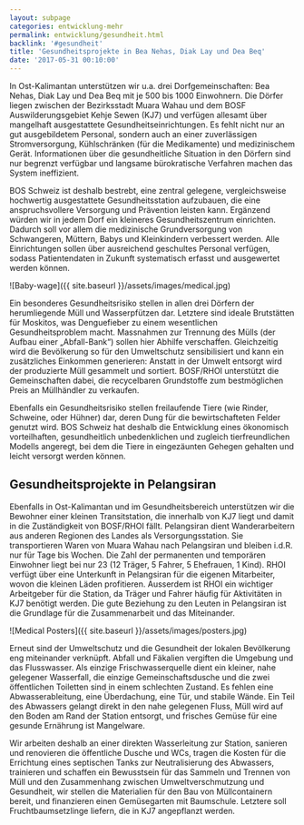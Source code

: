 ```yaml
---
layout: subpage
categories: entwicklung-mehr
permalink: entwicklung/gesundheit.html
backlink: '#gesundheit'
title: 'Gesundheitsprojekte in Bea Nehas, Diak Lay und Dea Beq'
date: '2017-05-31 00:10:00'
---
```

In Ost-Kalimantan unterstützen wir u.a. drei Dorfgemeinschaften: Bea Nehas, Diak Lay und Dea Beq mit je 500 bis 1000 Einwohnern. Die Dörfer liegen zwischen der Bezirksstadt Muara Wahau und dem BOSF Auswilderungsgebiet Kehje Sewen (KJ7) und verfügen allesamt über mangelhaft ausgestattete Gesundheitseinrichtungen. Es fehlt nicht nur an gut ausgebildetem Personal, sondern auch an einer zuverlässigen Stromversorgung, Kühlschränken (für die Medikamente) und medizinischem Gerät. Informationen über die gesundheitliche Situation in den Dörfern sind nur begrenzt verfügbar und langsame bürokratische Verfahren machen das System ineffizient.

BOS Schweiz ist deshalb bestrebt, eine zentral gelegene, vergleichsweise hochwertig ausgestattete Gesundheitsstation aufzubauen, die eine anspruchsvollere Versorgung und Prävention leisten kann. Ergänzend würden wir in jedem Dorf ein kleineres Gesundheitszentrum einrichten. Dadurch soll vor allem die medizinische Grundversorgung von Schwangeren, Müttern, Babys und Kleinkindern verbessert werden. Alle Einrichtungen sollen über ausreichend geschultes Personal verfügen, sodass Patientendaten in Zukunft systematisch erfasst und ausgewertet werden können.

![Baby-wage]({{ site.baseurl }}/assets/images/medical.jpg)

Ein besonderes Gesundheitsrisiko stellen in allen drei Dörfern der herumliegende Müll und Wasserpfützen dar. Letztere sind ideale Brutstätten für Moskitos, was Denguefieber zu einem wesentlichen Gesundheitsproblem macht. Massnahmen zur Trennung des Mülls (der Aufbau einer „Abfall-Bank“) sollen hier Abhilfe verschaffen. Gleichzeitig wird die Bevölkerung so für den Umweltschutz sensibilisiert und kann ein zusätzliches Einkommen generieren: Anstatt in der Umwelt entsorgt wird der produzierte Müll gesammelt und sortiert. BOSF/RHOI unterstützt die Gemeinschaften dabei, die recycelbaren Grundstoffe zum bestmöglichen Preis an Müllhändler zu verkaufen.

Ebenfalls ein Gesundheitsrisiko stellen freilaufende Tiere (wie Rinder, Schweine, oder Hühner) dar, deren Dung für die bewirtschafteten Felder genutzt wird. BOS Schweiz hat deshalb die Entwicklung eines ökonomisch vorteilhaften, gesundheitlich unbedenklichen und zugleich tierfreundlichen Modells angeregt, bei dem die Tiere in eingezäunten Gehegen gehalten und leicht versorgt werden können.

## Gesundheitsprojekte in Pelangsiran

Ebenfalls in Ost-Kalimantan und im Gesundheitsbereich unterstützen wir die Bewohner einer kleinen Transitstation, die innerhalb von KJ7 liegt und damit in die Zuständigkeit von BOSF/RHOI fällt. Pelangsiran dient Wanderarbeitern aus anderen Regionen des Landes als Versorgungsstation. Sie transportieren Waren von Muara Wahau nach Pelangsiran und bleiben i.d.R. nur für Tage bis Wochen. Die Zahl der permanenten und temporären Einwohner liegt bei nur 23 (12 Träger, 5 Fahrer, 5 Ehefrauen, 1 Kind). RHOI verfügt über eine Unterkunft in Pelangsiran für die eigenen Mitarbeiter, wovon die kleinen Läden profitieren. Ausserdem ist RHOI ein wichtiger Arbeitgeber für die Station, da Träger und Fahrer häufig für Aktivitäten in KJ7 benötigt werden. Die gute Beziehung zu den Leuten in Pelangsiran ist die Grundlage für die Zusammenarbeit und das Miteinander.

![Medical Posters]({{ site.baseurl }}/assets/images/posters.jpg)

Erneut sind der Umweltschutz und die Gesundheit der lokalen Bevölkerung eng miteinander verknüpft. Abfall und Fäkalien vergiften die Umgebung und das Flusswasser. Als einzige Frischwasserquelle dient ein kleiner, nahe gelegener Wasserfall, die einzige Gemeinschaftsdusche und die zwei öffentlichen Toiletten sind in einem schlechten Zustand. Es fehlen eine Abwasserableitung, eine Überdachung, eine Tür, und stabile Wände. Ein Teil des Abwassers gelangt direkt in den nahe gelegenen Fluss, Müll wird auf den Boden am Rand der Station entsorgt, und frisches Gemüse für eine gesunde Ernährung ist Mangelware.

Wir arbeiten deshalb an einer direkten Wasserleitung zur Station, sanieren und renovieren die öffentliche Dusche und WCs, tragen die Kosten für die Errichtung eines septischen Tanks zur Neutralisierung des Abwassers, trainieren und schaffen ein Bewusstsein für das Sammeln und Trennen von Müll und den Zusammenhang zwischen Umweltverschmutzung und Gesundheit, wir stellen die Materialien für den Bau von Müllcontainern bereit, und finanzieren einen Gemüsegarten mit Baumschule. Letztere soll Fruchtbaumsetzlinge liefern, die in KJ7 angepflanzt werden.
